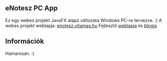 ## eNotesz PC App

Ez egy webes projekt JavaFX alapú változata Windows PC-re tervezve. :) 
A webes projekt weblapja: [enotesz.vitamas.hu](http://enotesz.vitamas.hu)
Fejlesztő [weblapja](http://vitamas.hu) és [blogja](http://blog.vitamas.hu)

## Információk

Hamarosan. :)
